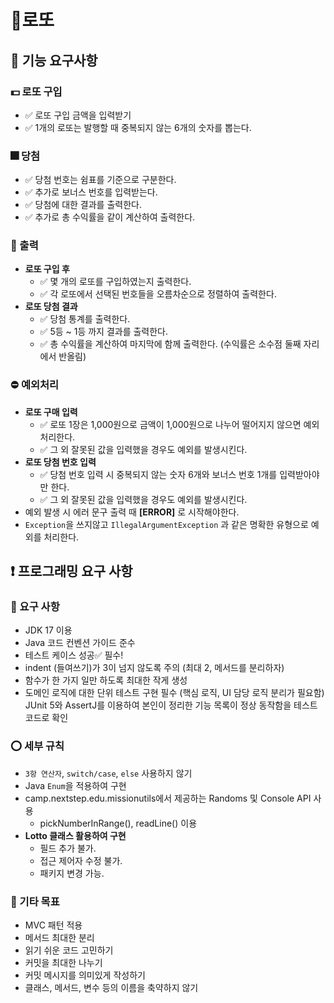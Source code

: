 # 🎱로또
## 📎 기능 요구사항

### 💵 로또 구입
- ✅ 로또 구입 금액을 입력받기
- ✅ 1개의 로또는 발행할 때 중복되지 않는 6개의 숫자를 뽑는다.

### 🎆 당첨
- ✅ 당첨 번호는 쉼표를 기준으로 구분한다.
- ✅ 추가로 보너스 번호를 입력받는다.
- ✅ 당첨에 대한 결과를 출력한다.
- ✅ 추가로 총 수익률을 같이 계산하여 출력한다.

### 📃 출력
- **로또 구입 후**
  - ✅ 몇 개의 로또를 구입하였는지 출력한다.
  - ✅ 각 로또에서 선택된 번호들을 오름차순으로 정렬하여 출력한다.
- **로또 당첨 결과**
  - ✅ 당첨 통계를 출력한다.
  - ✅ 5등 ~ 1등 까지 결과를 출력한다.
  - ✅ 총 수익률을 계산하여 마지막에 함께 출력한다. (수익률은 소수점 둘째 자리에서 반올림)

### ⛔ 예외처리 
- **로또 구매 입력**
  - ✅ 로또 1장은 1,000원으로 금액이 1,000원으로 나누어 떨어지지 않으면 예외 처리한다.
  - ✅ 그 외 잘못된 값을 입력했을 경우도 예외를 발생시킨다.
- **로또 당첨 번호 입력**
  - ✅ 당첨 번호 입력 시 중복되지 않는 숫자 6개와 보너스 번호 1개를 입력받아야만 한다.
  - ✅ 그 외 잘못된 값을 입력했을 경우도 예외를 발생시킨다.
- 예외 발생 시 에러 문구 출력 때 **[ERROR]** 로 시작해야한다.
- ``Exception``을 쓰지않고 ``IllegalArgumentException`` 과 같은 명확한 유형으로 예외를 처리한다.

## ❗ 프로그래밍 요구 사항
### 🛑 요구 사항
- JDK 17 이용
- Java 코드 컨벤션 가이드 준수
- 테스트 케이스 성공✅ 필수!
- indent (들여쓰기)가 3이 넘지 않도록 주의 (최대 2, 메서드를 분리하자)
- 함수가 한 가지 일만 하도록 최대한 작게 생성
- 도메인 로직에 대한 단위 테스트 구현 필수 (핵심 로직, UI 담당 로직 분리가 필요함)
JUnit 5와 AssertJ를 이용하여 본인이 정리한 기능 목록이 정상 동작함을 테스트 코드로 확인

### ⭕ 세부 규칙
- ``3항 연산자``, ``switch/case``, ``else`` 사용하지 않기
- Java ``Enum``을 적용하여 구현
- camp.nextstep.edu.missionutils에서 제공하는 Randoms 및 Console API 사용
    - pickNumberInRange(), readLine() 이용
- **Lotto 클래스 활용하여 구현**
  - 필드 추가 불가.
  - 접근 제어자 수정 불가.
  - 패키지 변경 가능.

### 💬 기타 목표
- MVC 패턴 적용
- 메서드 최대한 분리
- 읽기 쉬운 코드 고민하기
- 커밋을 최대한 나누기
- 커밋 메시지를 의미있게 작성하기
- 클래스, 메서드, 변수 등의 이름을 축약하지 않기
